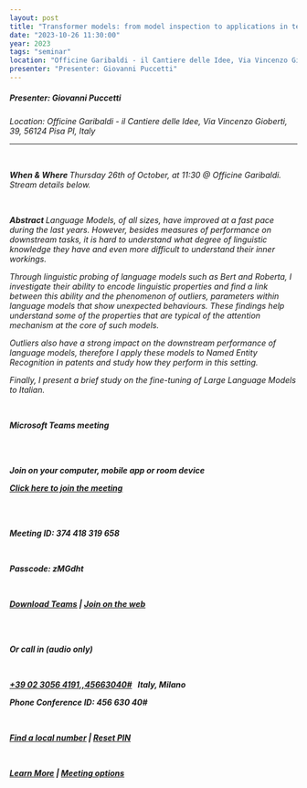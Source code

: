 ```yaml
---
layout: post
title: "Transformer models: from model inspection to applications in technical documentation"
date: "2023-10-26 11:30:00"
year: 2023
tags: "seminar"
location: "Officine Garibaldi - il Cantiere delle Idee, Via Vincenzo Gioberti, 39, 56124 Pisa PI, Italy"
presenter: "Presenter: Giovanni Puccetti"
---
```

<h5>Presenter: Giovanni Puccetti</h5>
<em>Location: Officine Garibaldi - il Cantiere delle Idee, Via Vincenzo Gioberti, 39, 56124 Pisa PI, Italy<em>
<br>
<hr>

</span></p><p> </p><p><strong>When &amp; Where </strong><span>Thursday 26th of October, at 11:30 @ Officine Garibaldi. Stream details below.</span></p><p> </p><p><strong>Abstract </strong><span>Language Models, of all sizes, have improved at a fast pace during the last years. However, besides measures of performance on downstream tasks, it is hard to understand what degree of linguistic knowledge they have and even more difficult to understand their inner workings.</span></p><p>Through linguistic probing of language models such as Bert and Roberta, I investigate their ability to encode linguistic properties and find a link between this ability and the phenomenon of outliers, parameters within language models that show unexpected behaviours. These findings help understand some of the properties that are typical of the attention mechanism at the core of such models.</p><p>Outliers also have a strong impact on the downstream performance of language models, therefore I apply these models to Named Entity Recognition in patents and study how they perform in this setting.</p><p>Finally, I present a brief study on the fine-tuning of Large Language Models to Italian.</p><p>______</p><br><p>Microsoft Teams meeting</p><br><br><b><p><strong>Join on your computer, mobile app or room device</strong></p></b><p><a href="https://teams.microsoft.com/l/meetup-join/19%3a9a85abed0d8544a8bc86e6f8f42e599d%40thread.tacv2/1698044242903?context=%7b%22Tid%22%3a%22c7456b31-a220-47f5-be52-473828670aa1%22%2c%22Oid%22%3a%22729b4d16-0567-46a8-a742-d2ae1bf09a4a%22%7d"><u>Click here to join the meeting</u></a></p><br><br><p>Meeting ID: 374 418 319 658 </p><p> </p><p>Passcode: zMGdht </p><br><p><a href="https://www.microsoft.com/en-us/microsoft-teams/download-app"><u>Download Teams</u></a> | <a href="https://www.microsoft.com/microsoft-teams/join-a-meeting"><u>Join on the web</u></a></p><br><br><p><strong>Or call in (audio only)</strong></p><br><p><a><u>+39 02 3056 4191,,45663040#</u></a>   Italy, Milano</p><p>Phone Conference ID: 456 630 40# </p><br><p><a href="https://dialin.teams.microsoft.com/e80d62af-367c-4976-9596-61ef054e4984?id=45663040"><u>Find a local number</u></a> | <a href="https://dialin.teams.microsoft.com/usp/pstnconferencing"><u>Reset PIN</u></a></p><br><p><a href="https://aka.ms/JoinTeamsMeeting"><u>Learn More</u></a> | <a href="https://teams.microsoft.com/meetingOptions/?organizerId=729b4d16-0567-46a8-a742-d2ae1bf09a4a&tenantId=c7456b31-a220-47f5-be52-473828670aa1&threadId=19_9a85abed0d8544a8bc86e6f8f42e599d@thread.tacv2&messageId=1698044242903&language=en-US"><u>Meeting options</u></a></p><br> <br> <br><p>______<br></p>

                